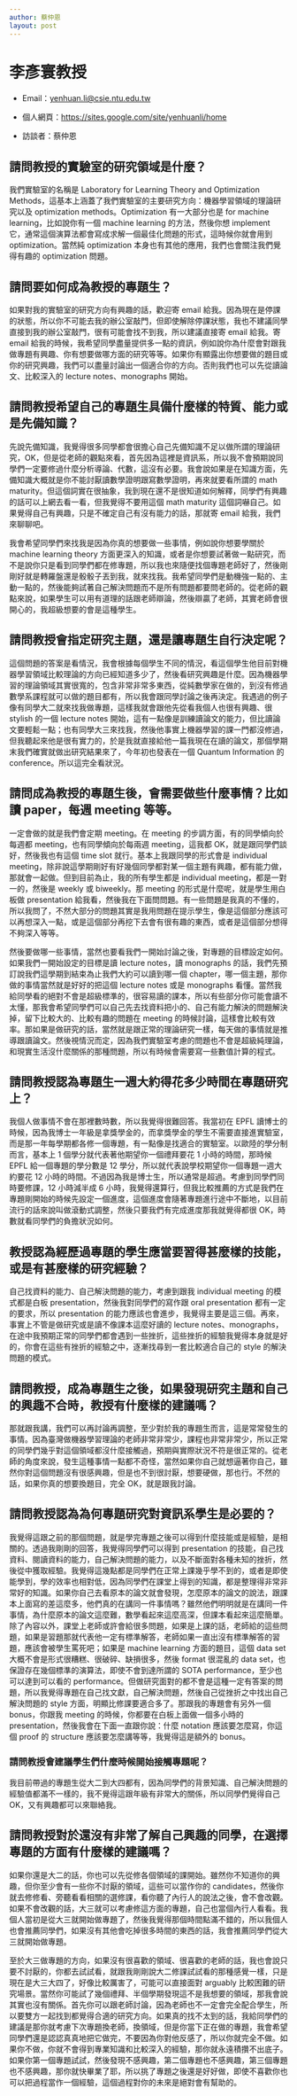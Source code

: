 ```yaml
---
author: 蔡仲恩
layout: post
---
```


#  李彥寰教授

- Email：yenhuan.li@csie.ntu.edu.tw
- 個人網頁：<https://sites.google.com/site/yenhuanli/home>

- 訪談者：蔡仲恩

## 請問教授的實驗室的研究領域是什麼？
我們實驗室的名稱是 Laboratory for Learning Theory and Optimization Methods，這基本上涵蓋了我們實驗室的主要研究方向：機器學習領域的理論研究以及 optimization methods。Optimization 有一大部分也是 for machine learning，比如說你有一個 machine learning 的方法，然後你想 implement 它，通常這個演算法都會寫成求解一個最佳化問題的形式，這時候你就會用到 optimization。當然純 optimization 本身也有其他的應用，我們也會關注我們覺得有趣的 optimization 問題。

## 請問要如何成為教授的專題生？
如果對我的實驗室的研究方向有興趣的話，歡迎寄 email 給我。因為現在是停課的狀態，所以你不可能去我的辦公室敲門，但即使解除停課狀態，我也不建議同學直接到我的辦公室敲門，很有可能會找不到我，所以建議直接寄 email 給我。寄 email 給我的時候，我希望同學盡量提供多一點的資訊，例如說你為什麼會對跟我做專題有興趣、你有想要做哪方面的研究等等。如果你有顯露出你想要做的題目或你的研究興趣，我們可以盡量討論出一個適合你的方向。否則我們也可以先從讀論文、比較深入的 lecture notes、monographs 開始。

## 請問教授希望自己的專題生具備什麼樣的特質、能力或是先備知識？
先說先備知識，我覺得很多同學都會很擔心自己先備知識不足以做所謂的理論研究，OK，但是從老師的觀點來看，首先因為這裡是資訊系，所以我不會預期說同學們一定要修過什麼分析導論、代數，這沒有必要。我會說如果是在知識方面，先備知識大概就是你不能討厭讀數學證明跟寫數學證明，再來就要看所謂的 math maturity。但這個詞實在很抽象，我到現在還不是很知道如何解釋，同學們有興趣的話可以上網去看一看，但我覺得不要用這個 math maturity 這個詞嚇自己。如果覺得自己有興趣，只是不確定自己有沒有能力的話，那就寄 email 給我，我們來聊聊吧。

我會希望同學們來找我是因為你真的想要做一些事情，例如說你想要學關於 machine learning theory 方面更深入的知識，或者是你想要試著做一點研究，而不是說你只是看到同學們都在修專題，所以我也來隨便找個專題老師好了，然後剛剛好就是轉羅盤還是骰骰子丟到我，就來找我。我希望同學們是動機強一點的、主動一點的，然後能夠試著自己解決問題而不是所有問題都要問老師的。從老師的觀點來說，如果學生可以用有道理的話跟老師辯論，然後辯贏了老師，其實老師會很開心的，我超級想要的會是這種學生。

## 請問教授會指定研究主題，還是讓專題生自行決定呢？
這個問題的答案是看情況，我會根據每個學生不同的情況，看這個學生他目前對機器學習領域比較理論的方向已經知道多少了，然後看研究興趣是什麼。因為機器學習的理論領域其實很寬的，包含非常非常多東西，從純數學家在做的，到沒有修過數學系課程就可以做的題目都有，所以我會跟同學討論之後再決定。我遇過的例子像有同學大二就來找我做專題，這樣我就會跟他先從看我個人也很有興趣、很 stylish 的一個 lecture notes 開始，這有一點像是訓練讀論文的能力，但比讀論文要輕鬆一點；也有同學大三來找我，然後他事實上機器學習的課一門都沒修過，但我聽起來他是很有實力的，於是我就直接給他一篇我現在在讀的論文，那個學期末我們確實就做出研究結果來了，今年初也發表在一個 Quantum Information 的 conference。所以這完全看狀況。

## 請問成為教授的專題生後，會需要做些什麼事情？比如讀 paper，每週 meeting 等等。
一定會做的就是我們會定期 meeting。在 meeting 的步調方面，有的同學傾向於每週都 meeting，也有同學傾向於每兩週 meeting，這我都 OK，就是跟同學們談好，然後我也有這個 time slot 就行。基本上我跟同學的形式會是 individual meeting，除非說這學期剛好有好幾個同學都對某一個主題有興趣，都有能力做，那就會一起做。但到目前為止，我的所有學生都是 individual meeting，都是一對一的，然後是 weekly 或 biweekly。那 meeting 的形式是什麼呢，就是學生用白板做 presentation 給我看，然後我在下面問問題。有一些問題是我真的不懂的，所以我問了，不然大部分的問題其實是我用問題在提示學生，像是這個部分應該可以再想深入一點，或是這個部分再挖下去會有很有趣的東西，或者是這個部分想得不夠深入等等。

然後要做哪一些事情，當然也要看我們一開始討論之後，對專題的目標設定如何。如果我們一開始設定的目標是讀 lecture notes，讀 monographs 的話，我們先預訂說我們這學期到結束為止我們大約可以讀到哪一個 chapter，哪一個主題，那你做的事情當然就是好好的把這個 lecture notes 或是 monographs 看懂。當然我給同學看的絕對不會是超級標準的，很容易讀的課本，所以有些部分你可能會讀不太懂，那我會希望同學們可以自己先去找資料把小的、自己有能力解決的問題解決掉，留下比較大的、比較有趣的問題在 meeting 的時候討論，這樣會比較有效率。那如果是做研究的話，當然就是跟正常的理論研究一樣，每天做的事情就是推導跟讀論文。然後視情況而定，因為我們實驗室考慮的問題也不會是超級純理論，和現實生活沒什麼關係的那種問題，所以有時候會需要寫一些數值計算的程式。

## 請問教授認為專題生一週大約得花多少時間在專題研究上？
我個人做事情不會在那裡數時數，所以我覺得很難回答。我當初在 EPFL 讀博士的時候，因為我博士一年級是拿獎學金的，而拿獎學金的學生不需要直接進實驗室，而是那一年每學期都各修一個專題，有一點像是找適合的實驗室。以歐陸的學分制而言，基本上 1 個學分就代表著他期望你一個禮拜要花 1 小時的時間，那時候 EPFL 給一個專題的學分數是 12 學分，所以就代表說學校期望你一個專題一週大約要花 12 小時的時間。不過因為我是博士生，所以通常是超過。考慮到同學們同時要修課，12 小時減半成 6 小時，我覺得還算行，但我比較推薦的方式是我們在專題剛開始的時候先設定一個進度，這個進度會隨著專題進行途中不斷地，以目前流行的話來說叫做滾動式調整，然後只要我們有完成進度那我就覺得都很 OK，時數就看同學們的負擔狀況如何。

## 教授認為經歷過專題的學生應當要習得甚麼樣的技能，或是有甚麼樣的研究經驗？
自己找資料的能力、自己解決問題的能力，考慮到跟我 individual meeting 的模式都是白板 presentation，然後我對同學們的寫作跟 oral presentation 都有一定的要求，所以 presentation 的能力應該也會進步，我覺得主要是這三個。再來，事實上不管是做研究或是讀不像課本這麼好讀的 lecture notes、monographs，在途中我預期正常的同學們都會遇到一些挫折，這些挫折的經驗我覺得本身就是好的，你會在這些有挫折的經驗之中，逐漸找尋到一套比較適合自己的 style 的解決問題的模式。

## 請問教授，成為專題生之後，如果發現研究主題和自己的興趣不合時，教授有什麼樣的建議嗎？
那就跟我講，我們可以再討論再調整，至少對於我的專題生而言，這是常常發生的事情。因為臺灣做機器學習理論的老師非常非常少，課程也非常非常少，所以正常的同學們幾乎對這個領域都沒什麼接觸過，預期與實際狀況不符是很正常的。從老師的角度來說，發生這種事情一點都不奇怪，當然如果你自己就想逼著你自己，雖然你對這個問題沒有很感興趣，但是也不到很討厭，想要硬做，那也行。不然的話，如果你真的想要換題目，完全 OK，就是跟我討論。

## 請問教授認為為何專題研究對資訊系學生是必要的？
我覺得這跟之前的那個問題，就是學完專題之後可以得到什麼技能或是經驗，是相關的。透過我剛剛的回答，我覺得同學們可以得到 presentation 的技能，自己找資料、閱讀資料的能力，自己解決問題的能力，以及不斷面對各種未知的挫折，然後從中獲取經驗。我覺得這幾點都是同學們在正常上課幾乎學不到的，或者是即使能學到，學的效率也相對低，因為同學們在課堂上得到的知識，都是整理得非常非常好的知識。如果你自己去看原本的論文就會發現，怎麼原本的論文的說法，跟課本上面寫的差這麼多，他們真的在講同一件事情嗎？雖然他們明明就是在講同一件事情，為什麼原本的論文這麼難，數學看起來這麼高深，但課本看起來這麼簡單。除了內容以外，課堂上老師或許會給很多問題，如果是上課的話，老師給的這些問題，如果是習題那就代表他一定有標準解答，老師如果一直出沒有標準解答的習題，應該會被學生罵死吧；如果是 machine learning 方面的題目，這個 data set 大概不會是形式很糟糕、很破碎、缺損很多，然後 format 很混亂的 data set，也保證存在幾個標準的演算法，即使不會到達所謂的 SOTA performance，至少也可以達到可以看的 performance。但做研究面對的都不會是這種一定有答案的問題，所以我覺得專題在自己找文獻，自己解決問題，然後自己從挫折之中找出自己解決問題的  style 方面，明顯比修課要適合多了。那跟我的專題會有另外一個 bonus，你跟我 meeting 的時候，你都要在白板上面做一個多小時的 presentation，然後我會在下面一直跟你說：什麼 notation 應該要怎麼寫，你這個 proof 的 structure 應該要怎麼講等等，我覺得這是額外的 bonus。

### 請問教授會建議學生們什麼時候開始接觸專題呢？
我目前帶過的專題生從大二到大四都有，因為同學們的背景知識、自己解決問題的經驗值都滿不一樣的，我不覺得這跟年級有非常大的關係，所以同學們覺得自己 OK，又有興趣都可以來聯絡我。

## 請問教授對於還沒有非常了解自己興趣的同學，在選擇專題的方面有什麼樣的建議嗎？
如果你還是大二的話，你也可以先從修各個領域的課開始。雖然你不知道你的興趣，但你至少會有一些你不討厭的領域，這些可以當作你的 candidates，然後你就去修修看、旁聽看看相關的選修課，看你聽了內行人的說法之後，會不會改觀。如果不會改觀的話，大三就可以考慮修這方面的專題，自己也當個內行人看看。我個人當初是從大三就開始做專題了，然後我覺得那個時間點滿不錯的，所以我個人也會推薦同學們，如果沒有其他會吃掉很多時間的東西的話，我會推薦同學們從大三就開始做專題。

至於大三做專題的方向，如果沒有很喜歡的領域、很喜歡的老師的話，我也會說只要不討厭的，你都去試試看，就跟我剛剛說大二修課試試看的那種感覺一樣，只是現在是大三大四了，好像比較厲害了，可能可以直接面對 arguably 比較困難的研究場景。當然你可能試了幾個禮拜、半個學期發現這不是我想要的領域，那我會說其實也沒有關係。首先你可以跟老師討論，因為老師也不一定會完全配合學生，所以要雙方一起找到都覺得合適的研究方向。如果真的找不太到的話，我給同學們的建議是那你就考慮下次專題換老師，換領域，但是你當下正在做的專題，我會希望同學們還是認認真真地把它做完，不要因為你對他反感了，所以你就完全不做。如果你不做，你就不會得到專業知識和比較深入的經驗，那你就永遠積攢不出底子。如果你第一個專題試試，然後發現不感興趣，第二個專題也不感興趣，第三個專題也不感興趣，那你就快畢業了耶，所以挑了專題之後還是好好做，即使不喜歡你也可以把過程當作一個經驗，這個過程對你的未來是絕對會有幫助的。
